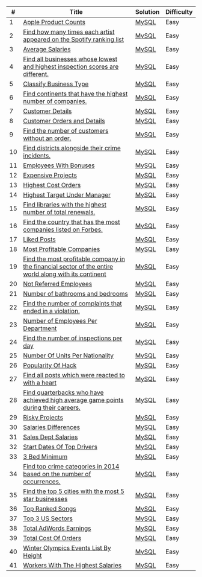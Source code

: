 | # | Title | Solution | Difficulty | 
|---| ----- | -------- | ---------- |
|1|[Apple Product Counts](https://platform.stratascratch.com/coding/10141-apple-product-counts?python=)|[MySQL](./appleProductCount.sql)|Easy|
|2|[Find how many times each artist appeared on the Spotify ranking list](https://platform.stratascratch.com/coding/9992-find-artists-that-have-been-on-spotify-the-most-number-of-times?python=)|[MySQL](./artistAppearedSpotifyRank.sql)|Easy|
|3|[Average Salaries](https://platform.stratascratch.com/coding/9917-average-salaries?python=)|[MySQL](./averageSalaries.sql)|Easy|
|4|[Find all businesses whose lowest and highest inspection scores are different.](https://platform.stratascratch.com/coding/9731-find-all-businesses-whose-lowest-and-highest-inspection-scores-are-different?python=)|[MySQL](./businessWithLowestHighest.sql)|Easy|
|5|[Classify Business Type](https://platform.stratascratch.com/coding/9726-classify-business-type?python=)|[MySQL](./classifyBusinessType.sql)|Easy|
|6|[Find continents that have the highest number of companies.](https://platform.stratascratch.com/coding/9804-find-continents-that-have-the-highest-number-of-companies?python=)|[MySQL](./continentWithhighestCompanies.sql)|Easy|
|7|[Customer Details](https://platform.stratascratch.com/coding/9891-customer-details?python=)|[MySQL](./customerDetails.sql)|Easy|
|8|[Customer Orders and Details](https://platform.stratascratch.com/coding/9908-customer-orders-and-details?python=)|[MySQL](./customerOrdersAndDetails.sql)|Easy|
|9|[Find the number of customers without an order.](https://platform.stratascratch.com/coding/10089-find-the-number-of-customers-without-an-order?python=)|[MySQL](./customersWithoutAnOrder.sql)|Easy|
|10|[Find districts alongside their crime incidents.](https://platform.stratascratch.com/coding/9748-find-districts-with-the-most-crime-incidents?python=)|[MySQL](./districtMostCrime.sql)|Easy|
|11|[Employees With Bonuses](https://platform.stratascratch.com/coding/9903-employees-with-bonuses?python=)|[MySQL](./employeeWithBonus.sql)|Easy|
|12|[Expensive Projects](https://platform.stratascratch.com/coding/10301-expensive-projects?python=)|[MySQL](./expensiveProjects.sql)|Easy|
|13|[Highest Cost Orders](https://platform.stratascratch.com/coding/9915-highest-cost-orders?python=)|[MySQL](./highestCostOrders.sql)|Easy|
|14|[Highest Target Under Manager](https://platform.stratascratch.com/coding/9905-highest-target-under-manager?python=)|[MySQL](./highestTargetUnderManager.sql)|Easy|
|15|[Find libraries with the highest number of total renewals.](https://platform.stratascratch.com/coding/9930-find-libraries-with-the-highest-number-of-total-renewals?python=)|[MySQL](./libraryWithHighRenewals.sql)|Easy|
|16|[Find the country that has the most companies listed on Forbes.](https://platform.stratascratch.com/coding/9795-find-the-country-that-has-the-most-companies-listed-on-forbes?python=)|[MySQL](./libraryWithMostCompanies.sql)|Easy|
|17|[Liked Posts](https://platform.stratascratch.com/coding/10088-liked-posts?python=)|[MySQL](./likedPosts.sql)|Easy|
|18|[Most Profitable Companies](https://platform.stratascratch.com/coding/9680-most-profitable-companies?python=)|[MySQL](./mostProfitableCompanies.sql)|Easy|
|19|[Find the most profitable company in the financial sector of the entire world along with its continent](https://platform.stratascratch.com/coding/9663-find-the-most-profitable-company-in-the-financial-sector-of-the-entire-world-along-with-its-continent?python=)|[MySQL](./mostProfitableCompanyAcrossWrld.sql)|Easy|
|20|[Not Referred Employees](https://platform.stratascratch.com/coding/9907-not-referred-employees?python=)|[MySQL](./notReferredEmployees.sql)|Easy|
|21|[Number of bathrooms and bedrooms](https://platform.stratascratch.com/coding/9622-number-of-bathrooms-and-bedrooms?python=)|[MySQL](./numberBedroomBathroom.sql)|Easy|
|22|[Find the number of complaints that ended in a violation.](https://platform.stratascratch.com/coding/9733-find-the-number-of-complaints-that-ended-in-a-violation?python=)|[MySQL](./numberComplaintsInViolations.sql)|Easy|
|23|[Number of Employees Per Department](https://platform.stratascratch.com/coding/9906-number-of-employees-per-department?python=)|[MySQL](./numberEmployeesPerDept.sql)|Easy|
|24|[Find the number of inspections per day](https://platform.stratascratch.com/coding/9704-find-the-number-of-inspections-per-day?python=)|[MySQL](./numberOfInspections.sql)|Easy|
|25|[Number Of Units Per Nationality](https://platform.stratascratch.com/coding/10156-number-of-units-per-nationality?python=)|[MySQL](./numberUnitsPerNationality.sql)|Easy|
|26|[Popularity Of Hack](https://platform.stratascratch.com/coding/10061-popularity-of-hack?python=)|[MySQL](./popularityOfHack.sql)|Easy|
|27|[Find all posts which were reacted to with a heart](https://platform.stratascratch.com/coding/10087-find-all-posts-which-were-reacted-to-with-a-heart?python=)|[MySQL](./postsReactWithHeart.sql)|Easy|
|28|[Find quarterbacks who have achieved high average game points during their careers.](https://platform.stratascratch.com/coding/9961-find-quarterbacks-who-have-achieved-high-average-game-points-during-their-careers?python=)|[MySQL](./quarterbackWithHighestGame.sql)|Easy|
|29|[Risky Projects](https://platform.stratascratch.com/coding/10304-risky-projects?python=)|[MySQL](./riskyProject.sql)|Easy|
|30|[Salaries Differences](https://platform.stratascratch.com/coding/10308-salaries-differences?python=)|[MySQL](./salariesDifferences.sql)|Easy|
|31|[Sales Dept Salaries](https://platform.stratascratch.com/coding/9920-sales-dept-salaries?python=)|[MySQL](./salesDeptSalaries.sql)|Easy|
|32|[Start Dates Of Top Drivers](https://platform.stratascratch.com/coding/10083-start-dates-of-top-drivers?python=)|[MySQL](./startDateOfTopDrivers.sql)|Easy|
|33|[3 Bed Minimum](https://platform.stratascratch.com/coding/9627-3-bed-minimum?python=)|[MySQL](./threeBedMinimum.sql)|Easy|
|34|[Find top crime categories in 2014 based on the number of occurrences.](https://platform.stratascratch.com/coding/9746-find-top-crime-categories-in-2014-based-on-the-number-of-occurrences?python=)|[MySQL](./topCrimeBasedOnOccurences.sql)|Easy|
|35|[Find the top 5 cities with the most 5 star businesses](https://platform.stratascratch.com/coding/10148-find-the-top-10-cities-with-the-most-5-star-businesses?python=)|[MySQL](./topFiveCitiesWithTopFiveBusiness.sql)|Easy|
|36|[Top Ranked Songs](https://platform.stratascratch.com/coding/9991-top-ranked-songs?python=)|[MySQL](./topRankedSongs.sql)|Easy|
|37|[Top 3 US Sectors](https://platform.stratascratch.com/coding/9802-top-3-us-sectors?python=)|[MySQL](./topThreeUSSectors.sql)|Easy|
|38|[Total AdWords Earnings](https://platform.stratascratch.com/coding/10164-total-adwords-earnings?python=)|[MySQL](./totalAdwords.sql)|Easy|
|39|[Total Cost Of Orders](https://platform.stratascratch.com/coding/10183-total-cost-of-orders?python=)|[MySQL](./totalCostOrders.sql)|Easy|
|40|[Winter Olympics Events List By Height](https://platform.stratascratch.com/coding/9943-winter-olympics-events-list-by-height?python=)|[MySQL](./winterOlympicsEvents.sql)|Easy|
|41|[Workers With The Highest Salaries](https://platform.stratascratch.com/coding/10353-workers-with-the-highest-salaries?python=)|[MySQL](./workerWithHighestSalary.sql)|Easy|

